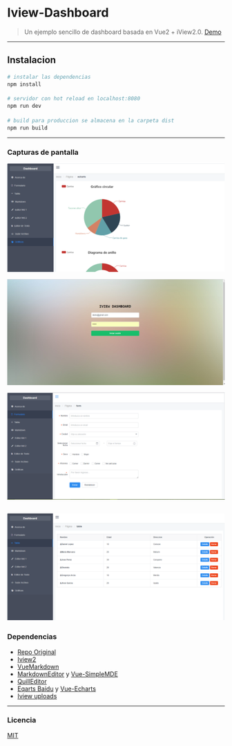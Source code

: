 # Iview-Dashboard
> Un ejemplo sencillo de dashboard basada en Vue2 + iView2.0.
[Demo](https://iview-dashboard.herokuapp.com)

----------------
## Instalacion
``` bash
# instalar las dependencias
npm install

# servidor con hot reload en localhost:8080
npm run dev

# build para produccion se almacena en la carpeta dist
npm run build

```
----------------

### Capturas de pantalla

![1](/static/screenshots/s1.png)

![2](/static/screenshots/s2.png)

![3](/static/screenshots/s3.png)

![4](/static/screenshots/s4.png)
----------------

### Dependencias
- [Repo Original](https://github.com/vanishcode/iview2-management-system)
- [Iview2](https://github.com/iview/iview)
- [VueMarkdown](https://github.com/miaolz123/vue-markdown)
- [MarkdownEditor](https://github.com/alecgorge/MarkdownEditor) y [Vue-SimpleMDE](https://github.com/Float/vue-simplemde)
- [QuillEditor](https://github.com/surmon-china/vue-quill-editor)
- [Eqarts Baidu](http://echarts.baidu.com) y [Vue-Echarts](https://github.com/xlsdg/vue-echarts-v3)
- [Iview uploads](https://www.iviewui.com/components/upload)

----------------

### Licencia
[MIT](https://opensource.org/licenses/MIT)
